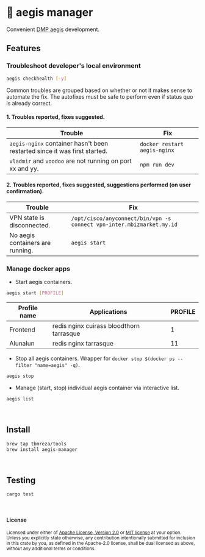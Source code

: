 # 💼 aegis manager

Convenient [DMP aegis] development.

[dmp aegis]: https://bitbucket.org/mbizcoid/aegis/src/master

## Features

### Troubleshoot developer's local environment

```sh
aegis checkhealth [-y]
```

Common troubles are grouped based on whether or not it makes sense to automate the fix.
The autofixes must be safe to perform even if status quo is already correct.

#### 1. Troubles reported, fixes suggested.

| Trouble                                                                   | Fix                          |
| ------------------------------------------------------------------------- | ---------------------------- |
| `aegis-nginx` container hasn't been restarted since it was first started. | `docker restart aegis-nginx` |
| `vladmir` and `voodoo` are not running on port xx and yy.                 | `npm run dev`                |

#### 2. Troubles reported, fixes suggested, suggestions performed (on user confirmation).

| Trouble                          | Fix                                                                   |
| -------------------------------- | --------------------------------------------------------------------- |
| VPN state is disconnected.       | `/opt/cisco/anyconnect/bin/vpn -s connect vpn-inter.mbizmarket.my.id` |
| No aegis containers are running. | `aegis start`                                                         |

### Manage docker apps

- Start aegis containers.

```sh
aegis start [PROFILE]
```

| Profile name | Applications                             | PROFILE |
| ------------ | ---------------------------------------- | ------- |
| Frontend     | redis nginx cuirass bloodthorn tarrasque | 1       |
| Alunalun     | redis nginx tarrasque                    | 11      |

- Stop all aegis containers. Wrapper for `docker stop $(docker ps --filter "name=aegis" -q)`.

```sh
aegis stop
```

- Manage (start, stop) individual aegis container via interactive list.

```sh
aegis list
```

<br>

## Install

```sh
brew tap tbmreza/tools
brew install aegis-manager
```

<br>

## Testing

```sh
cargo test
```

<br>

#### License

<sup>
Licensed under either of <a href="LICENSE-APACHE">Apache License, Version
2.0</a> or <a href="LICENSE-MIT">MIT license</a> at your option.
</sup>

<br>

<sub>
Unless you explicitly state otherwise, any contribution intentionally submitted
for inclusion in this crate by you, as defined in the Apache-2.0 license, shall
be dual licensed as above, without any additional terms or conditions.
</sub>
